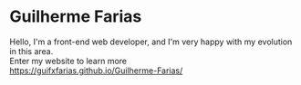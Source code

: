 # Guilherme Farias
 Hello, I'm a front-end web developer, and I'm very happy with my evolution in this area. <br>
 Enter my website to learn more <br>
 https://guifxfarias.github.io/Guilherme-Farias/
